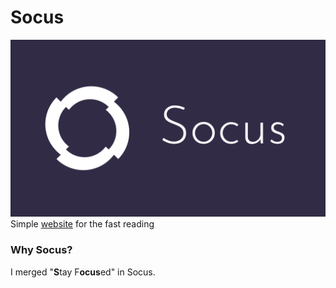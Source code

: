 # Socus
![Image](img/banner-white.png "socus banner")
Simple [website](http://socus.it/) for the fast reading

[//]: <> ()

### Why Socus?
I merged "**S**tay F**ocus**ed" in Socus.